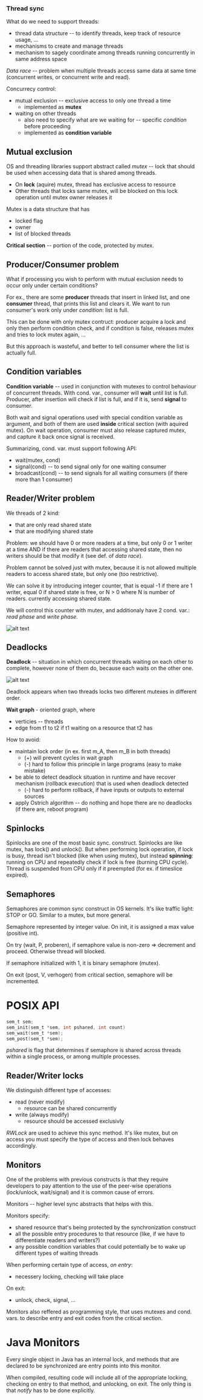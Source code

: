 ### Thread sync

What do we need to support threads:

* thread data structure -- to identify threads, keep track of resource usage, ...
* mechanisms to create and manage threads
* mechanism to sagely coordinate among threads running concurrently in same address space

*Data race* -- problem when multiple threads access same data at same time (concurrent writes, or concurrent write and read).

Concurrecy control:

* mutual exclusion -- exclusive access to only one thread a time
  * implemented as **mutex**
* waiting on other threads
  * also need to specify what are we waiting for -- specific *condition* before proceeding
  * implemented as **condition variable**

## Mutual exclusion

OS and threading libraries support abstract called *mutex* -- lock that should be used when
accessing data that is shared among threads.

* On **lock** (aquire) mutex, thread has exclusive access to resource
* Other threads that locks same mutex, will be blocked on this lock operation until mutex owner releases it

Mutex is a data structure that has 

* locked flag
* owner
* list of blocked threads

**Critical section** -- portion of the code, protected by mutex.

## Producer/Consumer problem

What if processing you wish to perform with mutual exclusion needs to occur only under 
certain conditions?

For ex., there are some **producer** threads that insert in linked list, and one **consumer** thread,
that prints this list and clears it. We want to run consumer's work only under *condition*: list is full.

This can be done with only mutex contruct: producer acquire a lock and only then perform condition check,
and if condition is false, releases mutex and tries to lock mutex again, ...

But this approach is wasteful, and better to tell consumer where the list is actually full.

## Condition variables

**Condition variable** -- used in conjunction with mutexes to control behaviour of concurrent threads.
With cond. var., consumer will **wait** until list is full. Producer, after insertion will check if list is full, and if it is,
send **signal** to consumer.
  
Both wait and signal operations used with special condition variable as argument, and both of them
are used **inside** critical section (with aquired mutex). On wait operation, consumer must also release
captured mutex, and capture it back once signal is received. 

Summarizing, cond. var. must support following API:

* wait(mutex, cond)
* signal(cond) -- to send signal only for one waiting consumer
* broadcast(cond) -- to send signals for all waiting consumers (if there more than 1 consumer)

## Reader/Writer problem

We threads of 2 kind: 
 
* that are only read shared state
* that are modifying shared state

Problem: we should have 0 or more readers at a time, but only 0 or 1 writer at a time AND if there are readers that accessing shared state, 
then no writers should be that modify it (see def. of *data race*).

Problem cannot be solved just with mutex, because it is not allowed multiple readers to access shared state, but only one (too restrictive).

We can solve it by introducing integer counter, that is equal -1 if there are 1 writer, equal 0 if shared state is free, or N > 0 where N is number of readers.
currently accessing shared state. 

We will control this counter with mutex, and additionaly have 2 cond. var.: *read phase* and *write phase*.

![alt text](rw.png)

## Deadlocks

**Deadlock** -- situation in which concurrent threads waiting on each other to complete,
however none of them do, because each waits on the other one.

![alt text](deadlock.png)

Deadlock appears when two threads locks two different mutexes in different order.

**Wait graph** - oriented graph, where 

* verticies -- threads
* edge from t1 to t2 if t1 waiting on a resource that t2 has

How to avoid:

* maintain lock order (in ex. first m_A, then m_B in both threads)
  * (+) will prevent cycles in wait graph
  * (-) hard to follow this principle in large programs (easy to make mistake)
* be able to detect deadlock situation in runtime and have recover mechanism (rollback execution) that is used when deadlock detected
  * (-) hard to perform rollback, if have inputs or outputs to external sources
* apply Ostrich algorithm -- do nothing and hope there are no deadlocks (if there are, reboot program)

## Spinlocks

Spinlocks are one of the most basic sync. construct. Spinlocks are like mutex, has
lock() and unlock(). But when performing lock operation, if lock is busy, 
thread isn't blocked (like when using mutex), but instead **spinning**: 
running on CPU and repeatedly check if lock is free (burning CPU cycle). Thread 
is suspended from CPU only if it preempted (for ex. if timeslice expired).

## Semaphores

Semaphores are common sync construct in OS kernels. It's like traffic light: STOP or GO. Similar
to a mutex, but more general. 

Semaphore represented by integer value. On init, it is assigned a max value (positive int).

On try (wait, P, proberen), if semaphore value is non-zero => decrement and proceed. Otherwise thread
will blocked. 

If semaphore initialized with 1, it is binary semaphore (mutex).

On exit (post, V, verhogen) from critical section, semaphore will be incremented.

# POSIX API

```c
sem_t sem;
sem_init(sem_t *sem, int pshared, int count)
sem_wait(sem_t *sem);
sem_post(sem_t *sem);
```

*pshared* is flag that determines if semaphore is shared across threads within 
a single process, or among multiple processes.

## Reader/Writer locks

We distinguish different type of accesses:

* read (never modify)
  * resource can be shared concurrently
* write (always modify)
  * resource should be accessed exclusivly

*RWLock* are used to achieve this sync method. It's like mutex, but on access
you must specify the type of access and then lock behaves accordingly.

## Monitors

One of the problems with previous constructs is that they require developers to 
pay attention to the use of the peer-wise operations (lock/unlock, wait/signal) and
it is common cause of errors.

Monitors -- higher level sync abstracts that helps with this.

Monitors specify:

* shared resource that's being protected by the synchronization construct
* all the possible entry procedures to that resource (like, if we have to differentiate readers and
writers?)
* any possible condition variables that could potentially be to wake up
different types of waiting threads

When performing certain type of access, *on entry*:

* necessery locking, checking will take place

On exit:

* unlock, check, signal, ...

Monitors also reffered as programming style, that uses mutexes and cond. vars. to
describe entry and exit codes from the critical section.

# Java Monitors

Every single object in Java has an internal lock, and methods
that are declared to be synchronized are entry points into this monitor.

When compiled, resulting code will include all of the appropriate locking, checking on
entry to that method, and unlocking, on exit. The only thing is that *notify* has to be
done explicitly.
